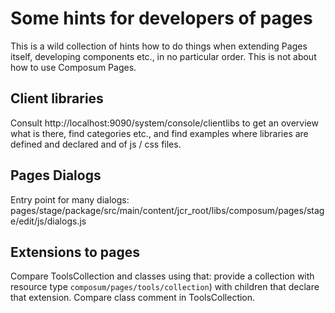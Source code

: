 # Some hints for developers of pages

This is a wild collection of hints how to do things when extending Pages itself, developing components etc., in no
particular order.
This is not about how to use Composum Pages.

## Client libraries

Consult http://localhost:9090/system/console/clientlibs to get an overview what is there, find categories etc., and
find examples where libraries are defined and declared and of js / css files.

## Pages Dialogs

Entry point for many dialogs:
pages/stage/package/src/main/content/jcr_root/libs/composum/pages/stage/edit/js/dialogs.js

## Extensions to pages

Compare ToolsCollection and classes using that: provide a collection with
resource type <code>composum/pages/tools/collection</code>) with children that declare that extension. Compare class
comment in ToolsCollection.
